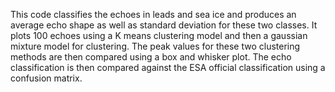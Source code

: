 This code classifies the echoes in leads and sea ice and produces an average echo shape as well as standard deviation for these two classes. 
It plots 100 echoes using a K means clustering model and then a gaussian mixture model for clustering. The peak values for these two clustering methods are then compared using a box and whisker plot.
The echo classification is then compared against the ESA official classification using a confusion matrix.
